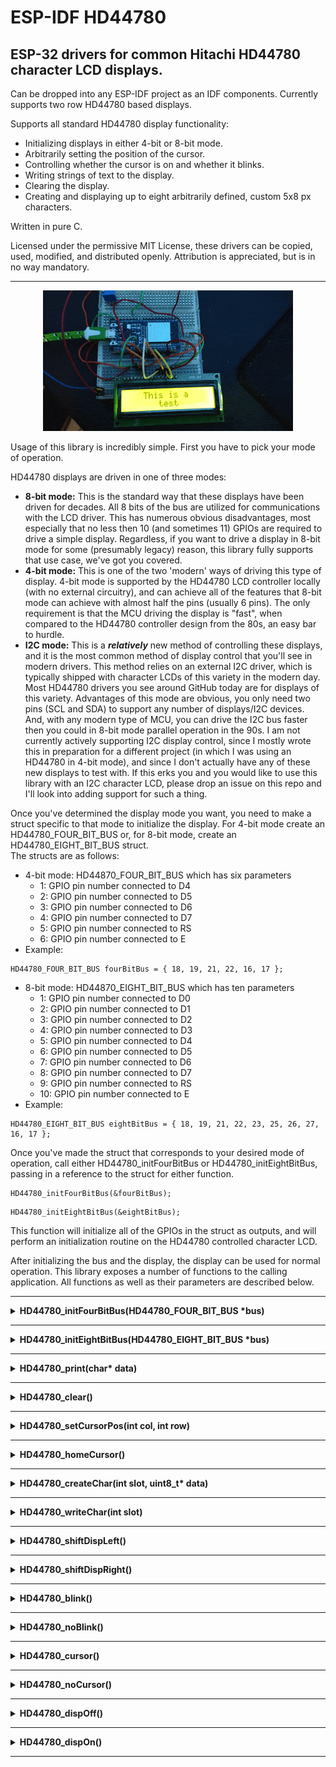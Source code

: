 # ESP-IDF HD44780

<H2>ESP-32 drivers for common Hitachi HD44780 character LCD displays.</H2>
Can be dropped into any ESP-IDF project as an IDF components.  Currently supports two row HD44780 based displays.

Supports all standard HD44780 display functionality:
 - Initializing displays in either 4-bit or 8-bit mode.
 - Arbitrarily setting the position of the cursor.
 - Controlling whether the cursor is on and whether it blinks.
 - Writing strings of text to the display.
 - Clearing the display.
 - Creating and displaying up to eight arbitrarily defined, custom 5x8 px characters.

Written in pure C.

Licensed under the permissive MIT License, these drivers can be copied, used, modified, and distributed openly.
Attribution is appreciated, but is in no way mandatory.

---

<p align="center">
    <img src="./resources/lcd_test.gif" alt="Test Display Example"/>
</p>

Usage of this library is incredibly simple.  First you have to pick your mode of operation.

HD44780 displays are driven in one of three modes:
 - **8-bit mode:** This is the standard way that these displays have been driven for decades.  All 8 bits of the
   bus are utilized for communications with the LCD driver.  This has numerous obvious disadvantages, most
   especially that no less then 10 (and sometimes 11) GPIOs are required to drive a simple display.  Regardless,
   if you want to drive a display in 8-bit mode for some (presumably legacy) reason, this library fully 
   supports that use case, we've got you covered.
 - **4-bit mode:** This is one of the two 'modern' ways of driving this type of display.  4-bit mode is supported
   by the HD44780 LCD controller locally (with no external circuitry), and can achieve all of the features that 
   8-bit mode can achieve with almost half the pins (usually 6 pins).  The only requirement is that the MCU 
   driving the display is "fast", when compared to the HD44780 controller design from the 80s, an easy
   bar to hurdle.
 - **I2C mode:** This is a ***relatively*** new method of controlling these displays, and it is the most common method
   of display control that you'll see in modern drivers.  This method relies on an external I2C driver, which is
   typically shipped  with character LCDs of this variety in the modern day.  Most HD44780 drivers you see around
   GitHub today are for displays of this variety.  Advantages of this mode are obvious, you only need two pins 
   (SCL and SDA) to support any number of displays/I2C devices.  And, with any modern type of MCU, you can drive
   the I2C bus faster then you could in 8-bit mode parallel operation in the 90s.  I am not currently actively 
   supporting I2C display control, since I mostly wrote this in preparation for a different project (in which I was 
   using an HD44780 in 4-bit mode), and since I don't actually have any of these new displays to test with.  If this 
   erks you and you would like to use this library with an I2C character LCD, please drop an issue on this repo and 
   I'll look into adding support for such a thing.

Once you've determined the display mode you want, you need to make a struct specific to that mode to initialize the 
display.  For 4-bit mode create an HD44780_FOUR_BIT_BUS or, for 8-bit mode, create an HD44780_EIGHT_BIT_BUS struct.  
The structs are as follows:
* 4-bit mode: HD44870_FOUR_BIT_BUS which has six parameters
  * 1: GPIO pin number connected to D4
  * 2: GPIO pin number connected to D5
  * 3: GPIO pin number connected to D6
  * 4: GPIO pin number connected to D7
  * 5: GPIO pin number connected to RS
  * 6: GPIO pin number connected to E
* Example: 
```
HD44780_FOUR_BIT_BUS fourBitBus = { 18, 19, 21, 22, 16, 17 }; 
```

* 8-bit mode: HD44870_EIGHT_BIT_BUS which has ten parameters
  * 1: GPIO pin number connected to D0
  * 2: GPIO pin number connected to D1
  * 3: GPIO pin number connected to D2
  * 4: GPIO pin number connected to D3
  * 5: GPIO pin number connected to D4
  * 6: GPIO pin number connected to D5
  * 7: GPIO pin number connected to D6
  * 8: GPIO pin number connected to D7
  * 9: GPIO pin number connected to RS
  * 10: GPIO pin number connected to E
* Example: 
```
HD44780_EIGHT_BIT_BUS eightBitBus = { 18, 19, 21, 22, 23, 25, 26, 27, 16, 17 }; 
```

Once you've made the struct that corresponds to your desired mode of operation, call either HD44780_initFourBitBus or
HD44780_initEightBitBus, passing in a reference to the struct for either function.
```
HD44780_initFourBitBus(&fourBitBus);
```
```
HD44780_initEightBitBus(&eightBitBus);
```

This function will initialize all of the GPIOs in the struct as outputs, and will perform an initialization
routine on the HD44780 controlled character LCD.

After initializing the bus and the display, the display can be used for normal operation.  This library exposes
a number of functions to the calling application.  All functions as well as their parameters are described below.

---

<details>
<summary><b>HD44780_initFourBitBus(HD44780_FOUR_BIT_BUS *bus)</b></summary>
<h4>Description</h4>
Initializes all GPIOs in the param four bit bus and initializes the display.
<h4>Parameters</h4>
*bus: pointer to the HD44780_FOUR_BIT_BUS struct defining the bus
</details>

---

<details>
<summary><b>HD44780_initEightBitBus(HD44780_EIGHT_BIT_BUS *bus)</b></summary>
<h4>Description</h4>
Initializes all GPIOs in the param eight bit bus and initializes the display.
<h4>Parameters</h4>
*bus: pointer to the HD44780_EIGHT_BIT_BUS struct defining the bus
</details>

---

<details>
<summary><b>HD44780_print(char* data)</b></summary>
<h4>Description</h4>
Prints the param String to the display
<h4>Parameters</h4>
data: character array to print to the display
</details>

---

<details>
<summary><b>HD44780_clear()</b></summary>
<h4>Description</h4>
Clears the display, replacing all characters with white space
</details>

---

<details>
<summary><b>HD44780_setCursorPos(int col, int row)</b></summary>
<h4>Description</h4>
Sets the cursor position to the location specified by the params
<h4>Parameters</h4>
col: Integer column to set the cursor to (0-15)

row: Integer row to set the cursor to (0-1)
</details>

---

<details>
<summary><b>HD44780_homeCursor()</b></summary>
<h4>Description</h4>
Sets the cursor position to the home position of 0, 0
</details>

---

<details>
<summary><b>HD44780_createChar(int slot, uint8_t* data)</b></summary>
<h4>DescrViption</h4>
Create a custom character in the param slot, from the param byte array
<h4>Parameters</h4>
slot: Integer (0-7) of the slot to store the character in

data: Byte array of the character.  
</details>

---

<details>
<summary><b>HD44780_writeChar(int slot)</b></summary>
<h4>Description</h4>
Write a custom character to the display.
<h4>Parameters</h4>
slot: Integer (0-7) of the slot that the custom character was written to.
</details>

---

<details>
<summary><b>HD44780_shiftDispLeft()</b></summary>
<h4>Description</h4>
Shifts all characters on the display one position to the left.
</details>

---

<details>
<summary><b>HD44780_shiftDispRight()</b></summary>
<h4>Description</h4>
Shifts all characters on the display one position to the right.
</details>

---

<details>
<summary><b>HD44780_blink()</b></summary>
<h4>Description</h4>
Turns on the visual cursor and sets it to blink.
</details>

---

<details>
<summary><b>HD44780_noBlink()</b></summary>
<h4>Description</h4>
Turns on the visual cursor and sets it to not blink (remain solid).

<b>NOTE:</b> This is functionally the same as HD44780_cursor()
</details>

---

<details>
<summary><b>HD44780_cursor()</b></summary>
<h4>Description</h4>
Turns on the visual cursor and sets it to not blink (remain solid).

<b>NOTE:</b> This is functionally the same as HD44780_noBlink()
</details>

---

<details>
<summary><b>HD44780_noCursor()</b></summary>
<h4>Description</h4>
Turns off the visual cursor.

<b>NOTE:</b> This is functionally the same as HD44780_dispOn()
</details>

---

<details>
<summary><b>HD44780_dispOff()</b></summary>
<h4>Description</h4>
Turns the display off.

<b>NOTE:</b> As this library does not control the backlight, it is expected
      that toggling the backlight on/off is handled by the main application.
</details>

---

<details>
<summary><b>HD44780_dispOn()</b></summary>
<h4>Description</h4>
Turns the display on and turns off the visual cursor.

<b>NOTE:</b> This is functionally the same as HD44780_noCursor()
</details>

---
